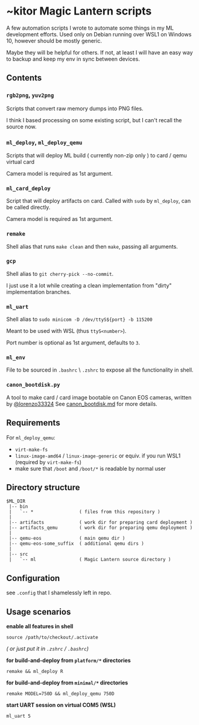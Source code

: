 # ~kitor Magic Lantern scripts
A few automation scripts I wrote to automate some things in my ML development efforts.
Used only on Debian running over WSL1 on Windows 10, however should be mostly generic.

Maybe they will be helpful for others. If not, at least I will have an easy way to backup and keep my env in sync between devices.

## Contents
### `rgb2png`, `yuv2png`
Scripts that convert raw memory dumps into PNG files.

I think I based processing on some existing script, but I can't recall the source now.

### `ml_deploy`, `ml_deploy_qemu`
Scripts that will deploy ML build ( currently non-zip only ) to card / qemu virtual card

Camera model is required as 1st argument.

### `ml_card_deploy`
Script that will deploy artifacts on card. Called with `sudo` by `ml_deploy`, can be called directly.

Camera model is required as 1st argument.

### `remake`
Shell alias that runs `make clean` and then `make`, passing all arguments.

### `gcp`
Shell alias to `git cherry-pick --no-commit`.

I just use it a lot while creating a clean implementation from "dirty" implementation branches.

### `ml_uart`
Shell alias to `sudo minicom -D /dev/ttyS${port} -b 115200`

Meant to be used with WSL (thus `ttyS<number>`).

Port number is optional as 1st argument, defaults to `3`.

### `ml_env`
File to be sourced in `.bashrc` \ `.zshrc` to expose all the functionality in shell.

### `canon_bootdisk.py`
A tool to make card  / card image bootable on Canon EOS cameras, written by [@lorenzo33324](https://github.com/lclevy)
See [canon_bootdisk.md](canon_bootdisk.md) for more details.

## Requirements
For `ml_deploy_qemu`:
* `virt-make-fs`
* `linux-image-amd64` / `linux-image-generic` or equiv. if you run WSL1 (required by `virt-make-fs`)
* make sure that `/boot` and `/boot/*` is readable by normal user

## Directory structure
```
$ML_DIR
 |-- bin
 |   `-- *                 ( files from this repository )
 |
 |-- artifacts             ( work dir for preparing card deployment )
 |-- artifacts_qemu        ( work dir for preparing qemu deployment )
 |
 |-- qemu-eos              ( main qemu dir )
 |-- qemu-eos-some_suffix  ( additional qemu dirs )
 |
 |-- src
 |   `-- ml                ( Magic Lantern source directory )
```
## Configuration
see `.config` that I shamelessly left in repo.

## Usage scenarios
__enable all features in shell__

`source /path/to/checkout/.activate`

_( or just put it in `.zshrc` / `.bashrc`)_



__for build-and-deploy from `platform/*` directories__

`remake && ml_deploy R`


__for build-and-deploy from `minimal/*` directories__

`remake MODEL=750D && ml_deploy_qemu 750D`


__start UART session on virtual COM5 (WSL)__

`ml_uart 5`
